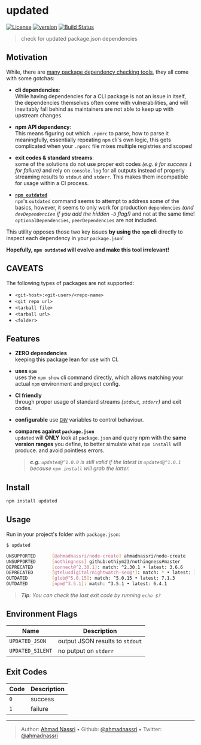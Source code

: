 # updated

[![License][license-image]][license-url] [![version][npm-image]][npm-url] [![Build Status][circle-image]][circle-url]

> check for updated package.json dependencies

## Motivation

While, there are [many package dependency checking tools][1], they all come with some gotchas:

- **cli dependencies**:  
  While having dependencies for a CLI package is not an issue in itself, the dependencies themselves often come with vulnerabilities, and will inevitably fall behind as maintainers are not able to keep up with upstream changes.

- **npm API dependency**:  
  This means figuring out which `.npmrc` to parse, how to parse it meaningfully, essentially repeating `npm` cli's own logic, this gets complicated when your `.npmrc` file mixes multiple registries and scopes!


- **exit codes & standard streams**:  
  some of the solutions do not use proper exit codes _(e.g. `0` for success `1` for failure)_ and rely on `console.log` for all outputs instead of properly streaming results to `stdout` and `stderr`. This makes them incompatible for usage within a CI process.

- **[`npm outdated`][2]**  
  `npm`'s `outdated` command seems to attempt to address some of the basics, however, it seems to only work for production `dependencies` _(and `devDependencies` if you add the hidden `-D` flag!)_ and not at the same time! 
  `optionalDependencies`, `peerDependencies` are not included.

This utility opposes those two key issues **by using the `npm` cli** directly to inspect each dependency in your `package.json`!

**Hopefully, `npm outdated` will evolve and make this tool irrelevant!**

## CAVEATS

The following types of packages are not supported:

- `<git-host>:<git-user>/<repo-name>`
- `<git repo url>`
- `<tarball file>`
- `<tarball url>`
- `<folder`>

## Features

- **ZERO dependencies**  
  keeping this package lean for use with CI.

- **uses `npm`**  
  uses the `npm show` cli command directly, which allows matching your actual `npm` environment and project config.

- **CI friendly**  
  through proper usage of standard streams _(`stdout`, `stderr`)_ and exit codes.

- **configurable** 
  use [`ENV`](#environment-flags) variables to control behaviour.

- **compares against `package.json`**  
  `updated` will **ONLY** look at `package.json` and query npm with the **same version ranges** you define, to better simulate what `npm install` will produce. and avoid pointless errors.  
  > _**e.g.** `updated@^1.0.0` is still valid if the latest is `updated@^1.0.1` because `npm install` will grab the latter._

## Install

```bash
npm install updated
```

## Usage

Run in your project's folder with `package.json`:

```bash
$ updated

UNSUPPORTED      [@ahmadnassri/node-create] ahmadnassri/node-create
UNSUPPORTED      [nothingness] github:othiym23/nothingness#master
DEPRECATED       [connect@^2.30.1]: match: ^2.30.1 • latest: 3.6.6
DEPRECATED       [@telusdigital/nightwatch-seo@*]: match: * • latest: 1.2.2
OUTDATED         [glob@^5.0.15]: match: ^5.0.15 • latest: 7.1.3
OUTDATED         [npm@^3.5.1]: match: ^3.5.1 • latest: 6.4.1
```

> _**Tip**: You can check the last exit code by running `echo $?`_

## Environment Flags

| Name                        | Description                     |
| --------------------------- | ------------------------------- |
| `UPDATED_JSON`              | output JSON results to `stdout` |
| `UPDATED_SILENT`            | no putput on `stderr`           |

## Exit Codes

| Code | Description |
| ---- | ----------- |
| `0`  | success     |
| `1`  | failure     |

---
> Author: [Ahmad Nassri](https://www.ahmadnassri.com) &bull; 
> Github: [@ahmadnassri](https://github.com/ahmadnassri) &bull; 
> Twitter: [@ahmadnassri](https://twitter.com/ahmadnassri)

[license-url]: LICENSE
[license-image]: https://img.shields.io/github/license/ahmadnassri/node-updated.svg?style=for-the-badge&logo=circleci

[circle-url]: https://circleci.com/gh/ahmadnassri/node-updated
[circle-image]: https://img.shields.io/circleci/project/github/ahmadnassri/node-updated/master.svg?style=for-the-badge&logo=circleci

[npm-url]: https://www.npmjs.com/package/updated
[npm-image]: https://img.shields.io/npm/v/updated.svg?style=for-the-badge&logo=npm

[1]: https://www.npmjs.com/search?q=check%20updates
[2]: https://docs.npmjs.com/cli/outdated
